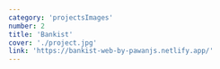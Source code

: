 ```yaml
---
category: 'projectsImages'
number: 2
title: 'Bankist'
cover: './project.jpg'
link: 'https://bankist-web-by-pawanjs.netlify.app/'
---
```

